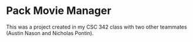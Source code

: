 # Pack Movie Manager

This was a project created in my CSC 342 class with two other teammates (Austin Nason and Nicholas Pontin).

